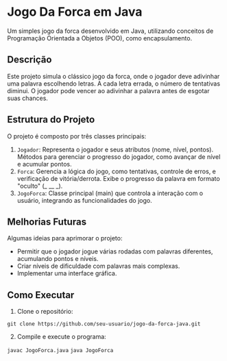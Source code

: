 # Jogo Da Forca em Java
Um simples jogo da forca desenvolvido em Java, utilizando conceitos de Programação Orientada a Objetos (POO), como encapsulamento.

## Descrição
Este projeto simula o clássico jogo da forca, onde o jogador deve adivinhar uma palavra escolhendo letras. A cada letra errada, o número de tentativas diminui. O jogador pode vencer ao adivinhar a palavra antes de esgotar suas chances.

## Estrutura do Projeto
O projeto é composto por três classes principais:

1. `Jogador`: Representa o jogador e seus atributos (nome, nível, pontos).
Métodos para gerenciar o progresso do jogador, como avançar de nível e acumular pontos.
2. `Forca`: Gerencia a lógica do jogo, como tentativas, controle de erros, e verificação de vitória/derrota.
Exibe o progresso da palavra em formato "oculto" (_ __ _).
3. `JogoForca`: Classe principal (main) que controla a interação com o usuário, integrando as funcionalidades do jogo.

## Melhorias Futuras
Algumas ideias para aprimorar o projeto:

- Permitir que o jogador jogue várias rodadas com palavras diferentes, acumulando pontos e níveis.
- Criar níveis de dificuldade com palavras mais complexas.
- Implementar uma interface gráfica.

## Como Executar
1. Clone o repositório:

`git clone https://github.com/seu-usuario/jogo-da-forca-java.git`

2. Compile e execute o programa:

`javac JogoForca.java`
`java JogoForca`